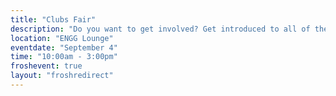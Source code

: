 ```yaml
---
title: "Clubs Fair"
description: "Do you want to get involved? Get introduced to all of the different clubs and teams on campus! Booths will be set up for you to explore the various clubs and teams. This will be a great opportunity to meet upper years and ask any questions you have."
location: "ENGG Lounge"
eventdate: "September 4"
time: "10:00am - 3:00pm"
froshevent: true
layout: "froshredirect"
---
```

